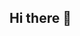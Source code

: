 ## Hi there 👋

<!--
**Hilal-11/Hilal-11** is a ✨ _special_ ✨ repository because its `README.md` (this file) appears on your GitHub profile.

Here are some ideas to get you started:

- 🔭 I’m currently working on ...
- 🌱 I’m currently learning ...
- 👯 I’m looking to collaborate on ...
- 🤔 I’m looking for help with ...
- 💬 Ask me about ...
- 📫 How to reach me: ...
- 😄 Pronouns: ...
- ⚡ Fun fact: ...
[![Ashutosh's github activity graph](https://github-readme-activity-graph.vercel.app/graph?username=Hilal-11&bg_color=000000&color=ffffff&line=18c93b&point=daad0b&area=true&hide_border=true)](https://github.com/ashutosh00710/github-readme-activity-graph)
-->
